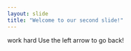 ```yaml
---
layout: slide
title: "Welcome to our second slide!"
---
```

work hard
Use the left arrow to go back!
